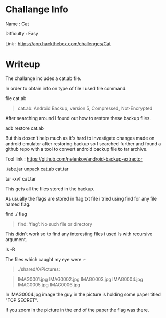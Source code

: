 # Challange Info

Name : Cat

Difficulty : Easy

Link : https://app.hackthebox.com/challenges/Cat

# Writeup

The challange includes a cat.ab file.

In order to obtain info on type of file I used file command.

file cat.ab

> cat.ab: Android Backup, version 5, Compressed, Not-Encrypted

After searching around I found out how to restore these backup files.

adb restore cat.ab

But this dosen't help much as it's hard to investigate changes made on android emulator after restoring backup so I searched further and found a github repo with a tool to convert android backup file to tar archive.

Tool link : https://github.com/nelenkov/android-backup-extractor

./abe.jar unpack cat.ab cat.tar

tar -xvf cat.tar

This gets all the files stored in the backup.

As usually the flags are stored in flag.txt file i tried using find for any file named flag.

find ./ flag

> find: ‘flag’: No such file or directory

This didn't work so to find any interesting files i used ls with recursive argument.

ls -R

The files which caught my eye were :-

> ./shared/0/Pictures:

> IMAG0001.jpg  IMAG0002.jpg  IMAG0003.jpg  IMAG0004.jpg  IMAG0005.jpg  IMAG0006.jpg

In IMAG0004.jpg image the guy in the picture is holding some paper titled "TOP SECRET".

If you zoom in the picture in the end of the paper the flag was there.
